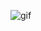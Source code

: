 ![gif](https://github.com/LLLesinski/LLLesinski/assets/175053412/e0186bdf-a07e-4070-9e16-236873ccfbfc)

